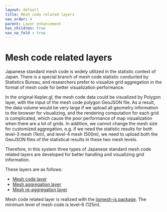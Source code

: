 ```yaml
---
layout: default
title: Mesh code related layers
nav_order: 4
parent: Layer enhancement
has_children: true
nav_no_fold : true
---
```


# Mesh code related layers

Japanese standard mesh code is widely utilized in the statistic context of Japan. There is a special branch of mesh code statistic conducted by Statistics Bureau, and researchers prefer to visualize grid aggregation in the format of mesh code for better visualization performance.

In the original Kepler.gl, the mesh code data could be visualized by Polygon layer, with the input of the mesh code polygon GeoJSON file. 
As a result, the data volume would be very large if we upload all geometry information to the browser for visualizing, and the rendering computation for each grid is complicated, which cause the poor performance of map visualization when there are a lot of grids. In addition, we cannot change the mesh size for customized aggregation, e.g. if we need the statistic results for both level-3 mesh (1km), and level-4 mesh (500m), we need to upload both the GeoJSON files of the statistical results in these two mesh levels.

Therefore, in this system three types of Japanese standard mesh code related layers are developed for better handling and visualizing grid information. 

These layers are as follows: 
- [Mesh code layer](meshcode-layer)
- [Mesh aggregation layer](meshagg-layer)
- [Mesh re-aggregation layer](meshreagg-layer)

Mesh code related layer is realized with the [jismesh-js package](https://github.com/yoshizow/jismesh-js). The minimum level of mesh code is level-6 (125m).



